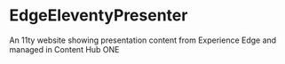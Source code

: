 # EdgeEleventyPresenter
An 11ty website showing presentation content from Experience Edge and managed in Content Hub ONE
